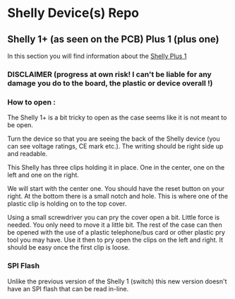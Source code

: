 # Shelly Device(s) Repo

## Shelly 1+ (as seen on the PCB) Plus 1 (plus one) 

In this section you will find information about the [Shelly Plus 1](https://shelly.cloud/shelly-plus-1/)

### DISCLAIMER (progress at own risk! I can't be liable for any damage you do to the board, the plastic or device overall !)

### How to open :
The Shelly 1+ is a bit tricky to open as the case seems like it is not meant to be open. 

Turn the device so that you are seeing the back of the Shelly device (you can see voltage ratings, CE mark etc.). The writing should be right side up and readable. 

This Shelly has three clips holding it in place. One in the center, one on the left and one on the right. 

We will start with the center one. You should have the reset button on your right. At the bottom there is a small notch and hole. This is where one of the plastic clip is holding on to the top cover.

Using a small screwdriver you can pry the cover open a bit. Little force is needed. You only need to move it a little bit. The rest of the case can then be opened with the use of a plastic telephone/bus card or other plastic pry tool you may have. Use it then to pry open the clips on the left and right. It should be easy once the first clip is loose.

### SPI Flash
Unlike the previous version of the Shelly 1 (switch) this new version doesn't have an SPI flash that can be read in-line.



